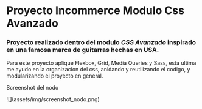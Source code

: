 # Proyecto Incommerce Modulo Css Avanzado
### Proyecto realizado dentro del modulo *CSS Avanzado* inspirado en una famosa marca de guitarras hechas en USA.
Para este proyecto aplique Flexbox, Grid, Media Queries y Sass,
esta ultima me ayudo en la organizacion del css, anidando y reutilizando el codigo,
y modularizando el proyecto en general.

<p>Screenshot del nodo<p>
![](assets/img/screenshot_nodo.png)
